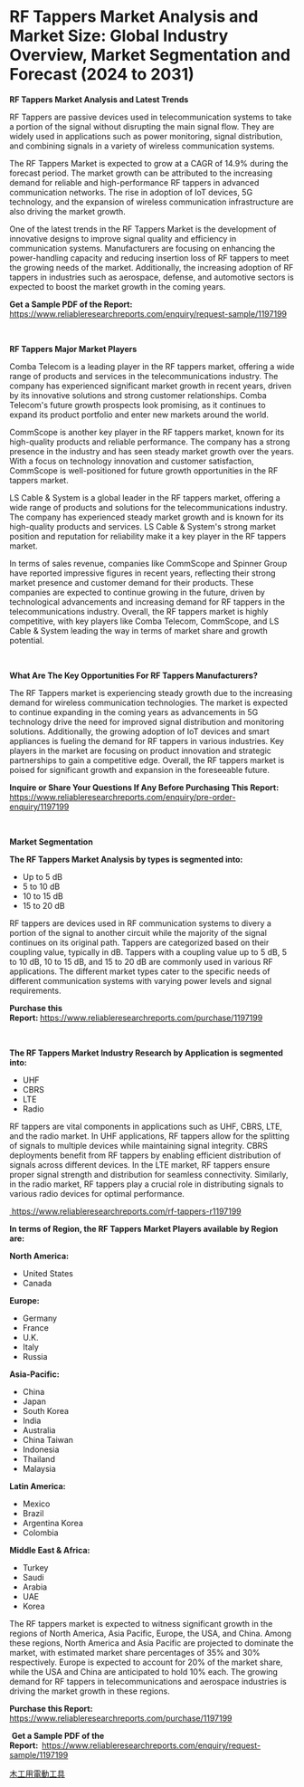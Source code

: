 <p><h1>RF Tappers Market Analysis and Market Size: Global Industry Overview, Market Segmentation and Forecast (2024 to 2031)</h1></p><p><strong>RF Tappers Market Analysis and Latest Trends</strong></p>
<p><p>RF Tappers are passive devices used in telecommunication systems to take a portion of the signal without disrupting the main signal flow. They are widely used in applications such as power monitoring, signal distribution, and combining signals in a variety of wireless communication systems.</p><p>The RF Tappers Market is expected to grow at a CAGR of 14.9% during the forecast period. The market growth can be attributed to the increasing demand for reliable and high-performance RF tappers in advanced communication networks. The rise in adoption of IoT devices, 5G technology, and the expansion of wireless communication infrastructure are also driving the market growth.</p><p>One of the latest trends in the RF Tappers Market is the development of innovative designs to improve signal quality and efficiency in communication systems. Manufacturers are focusing on enhancing the power-handling capacity and reducing insertion loss of RF tappers to meet the growing needs of the market. Additionally, the increasing adoption of RF tappers in industries such as aerospace, defense, and automotive sectors is expected to boost the market growth in the coming years.</p></p>
<p><strong>Get a Sample PDF of the Report:&nbsp;</strong> <a href="https://www.reliableresearchreports.com/enquiry/request-sample/1197199">https://www.reliableresearchreports.com/enquiry/request-sample/1197199</a></p>
<p>&nbsp;</p>
<p><strong>RF Tappers Major Market Players</strong></p>
<p><p>Comba Telecom is a leading player in the RF tappers market, offering a wide range of products and services in the telecommunications industry. The company has experienced significant market growth in recent years, driven by its innovative solutions and strong customer relationships. Comba Telecom's future growth prospects look promising, as it continues to expand its product portfolio and enter new markets around the world.</p><p>CommScope is another key player in the RF tappers market, known for its high-quality products and reliable performance. The company has a strong presence in the industry and has seen steady market growth over the years. With a focus on technology innovation and customer satisfaction, CommScope is well-positioned for future growth opportunities in the RF tappers market.</p><p>LS Cable & System is a global leader in the RF tappers market, offering a wide range of products and solutions for the telecommunications industry. The company has experienced steady market growth and is known for its high-quality products and services. LS Cable & System's strong market position and reputation for reliability make it a key player in the RF tappers market.</p><p>In terms of sales revenue, companies like CommScope and Spinner Group have reported impressive figures in recent years, reflecting their strong market presence and customer demand for their products. These companies are expected to continue growing in the future, driven by technological advancements and increasing demand for RF tappers in the telecommunications industry. Overall, the RF tappers market is highly competitive, with key players like Comba Telecom, CommScope, and LS Cable & System leading the way in terms of market share and growth potential.</p></p>
<p>&nbsp;</p>
<p><strong>What Are The Key Opportunities For RF Tappers Manufacturers?</strong></p>
<p><p>The RF Tappers market is experiencing steady growth due to the increasing demand for wireless communication technologies. The market is expected to continue expanding in the coming years as advancements in 5G technology drive the need for improved signal distribution and monitoring solutions. Additionally, the growing adoption of IoT devices and smart appliances is fueling the demand for RF tappers in various industries. Key players in the market are focusing on product innovation and strategic partnerships to gain a competitive edge. Overall, the RF tappers market is poised for significant growth and expansion in the foreseeable future.</p></p>
<p><strong>Inquire or Share Your Questions If Any Before Purchasing This Report:</strong> <a href="https://www.reliableresearchreports.com/enquiry/pre-order-enquiry/1197199">https://www.reliableresearchreports.com/enquiry/pre-order-enquiry/1197199</a></p>
<p>&nbsp;</p>
<p><strong>Market Segmentation</strong></p>
<p><strong>The RF Tappers Market Analysis by types is segmented into:</strong></p>
<p><ul><li>Up to 5 dB</li><li>5 to 10 dB</li><li>10 to 15 dB</li><li>15 to 20 dB</li></ul></p>
<p><p>RF tappers are devices used in RF communication systems to divery a portion of the signal to another circuit while the majority of the signal continues on its original path. Tappers are categorized based on their coupling value, typically in dB. Tappers with a coupling value up to 5 dB, 5 to 10 dB, 10 to 15 dB, and 15 to 20 dB are commonly used in various RF applications. The different market types cater to the specific needs of different communication systems with varying power levels and signal requirements.</p></p>
<p><strong>Purchase this Report:&nbsp;</strong><a href="https://www.reliableresearchreports.com/purchase/1197199">https://www.reliableresearchreports.com/purchase/1197199</a></p>
<p>&nbsp;</p>
<p><strong>The RF Tappers Market Industry Research by Application is segmented into:</strong></p>
<p><ul><li>UHF</li><li>CBRS</li><li>LTE</li><li>Radio</li></ul></p>
<p><p>RF tappers are vital components in applications such as UHF, CBRS, LTE, and the radio market. In UHF applications, RF tappers allow for the splitting of signals to multiple devices while maintaining signal integrity. CBRS deployments benefit from RF tappers by enabling efficient distribution of signals across different devices. In the LTE market, RF tappers ensure proper signal strength and distribution for seamless connectivity. Similarly, in the radio market, RF tappers play a crucial role in distributing signals to various radio devices for optimal performance.</p></p>
<p><a href="https://www.reliableresearchreports.com/rf-tappers-r1197199">&nbsp;https://www.reliableresearchreports.com/rf-tappers-r1197199</a></p>
<p><strong>In terms of Region, the RF Tappers Market Players available by Region are:</strong></p>
<p>
    <p> <strong> North America: </strong>
        <ul>
            <li>United States</li>
            <li>Canada</li>
        </ul>
        </p> 
    <p> <strong> Europe: </strong>
        <ul>
            <li>Germany</li>
            <li>France</li>
            <li>U.K.</li>
            <li>Italy</li>
            <li>Russia</li>
        </ul>
        </p> 
    <p> <strong> Asia-Pacific: </strong>
        <ul>
            <li>China</li>
            <li>Japan</li>
            <li>South Korea</li>
            <li>India</li>
            <li>Australia</li>
            <li>China Taiwan</li>
            <li>Indonesia</li>
            <li>Thailand</li>
            <li>Malaysia</li>
        </ul>
        </p> 
    <p> <strong> Latin America: </strong>
        <ul>
            <li>Mexico</li>
            <li>Brazil</li>
            <li>Argentina Korea</li>
            <li>Colombia</li>
        </ul>
        </p> 
    <p> <strong> Middle East & Africa: </strong>
        <ul>
            <li>Turkey</li>
            <li>Saudi</li>
            <li>Arabia</li>
            <li>UAE</li>
            <li>Korea</li>
        </ul>
    </p>
    </p>
<p><p>The RF tappers market is expected to witness significant growth in the regions of North America, Asia Pacific, Europe, the USA, and China. Among these regions, North America and Asia Pacific are projected to dominate the market, with estimated market share percentages of 35% and 30% respectively. Europe is expected to account for 20% of the market share, while the USA and China are anticipated to hold 10% each. The growing demand for RF tappers in telecommunications and aerospace industries is driving the market growth in these regions.</p></p>
<p><strong>Purchase this Report: </strong><a href="https://www.reliableresearchreports.com/purchase/1197199">https://www.reliableresearchreports.com/purchase/1197199</a></p>
<p>&nbsp;<strong>Get a Sample PDF of the Report:&nbsp;&nbsp;</strong><a href="https://www.reliableresearchreports.com/enquiry/request-sample/1197199">https://www.reliableresearchreports.com/enquiry/request-sample/1197199</a></p>
<p><strong></strong></p>
<p><p><a href="https://medium.com/@elishelacruz56456/%E6%9C%A8%E5%B7%A5%E7%94%A8%E9%9B%BB%E5%8B%95%E5%B7%A5%E5%85%B7%E5%B8%82%E5%A0%B4%E3%81%AE%E8%A6%8F%E6%A8%A1-%E3%82%B7%E3%82%A7%E3%82%A2-%E3%81%8A%E3%82%88%E3%81%B3%E3%83%88%E3%83%AC%E3%83%B3%E3%83%89%E5%88%86%E6%9E%90%E3%83%AC%E3%83%9D%E3%83%BC%E3%83%88-%E4%BD%BF%E7%94%A8%E7%9B%AE%E7%9A%84%E5%88%A5-%E7%94%A3%E6%A5%AD%E4%BC%81%E6%A5%AD-%E5%95%86%E6%A5%AD%E7%94%A8%E5%A4%A7%E5%B7%A5-%E5%80%8B%E4%BA%BA-%E3%81%9D%E3%81%AE%E4%BB%96-%E5%8E%9F%E6%9D%90%E6%96%99%E5%88%A5-2031%E5%B9%B4%E3%81%BE%E3%81%A7%E3%81%AE%E4%BA%88%E6%B8%AC%E3%81%AB%E3%81%A4%E3%81%84%E3%81%A6-42062c97d702">木工用電動工具</a></p></p>